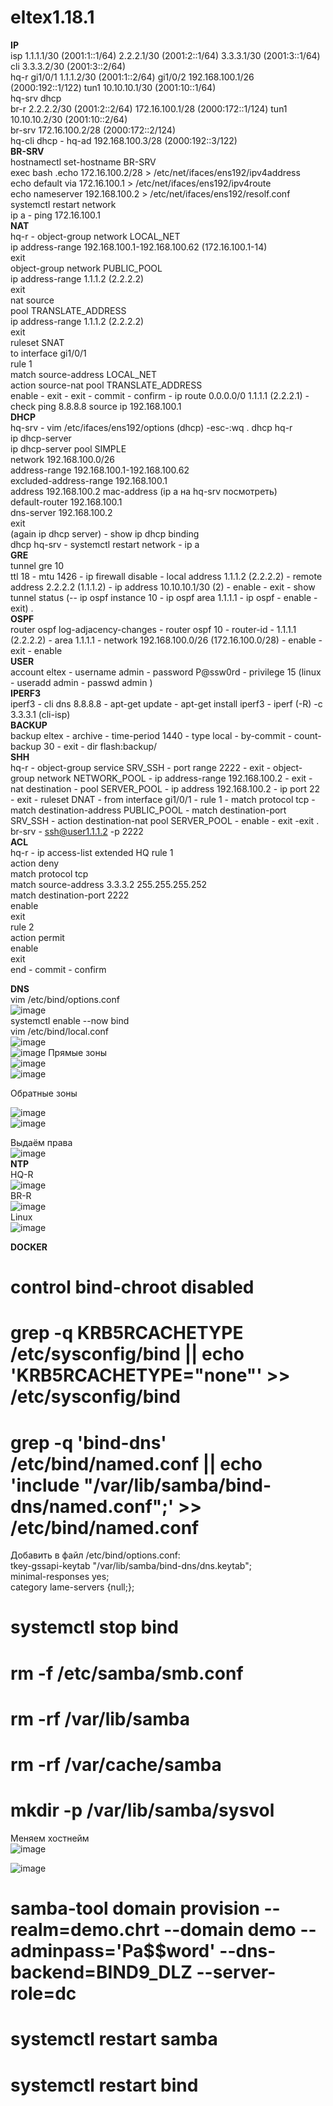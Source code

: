 # eltex1.18.1
**IP**  
isp 1.1.1.1/30 (2001:1::1/64) 2.2.2.1/30 (2001:2::1/64) 3.3.3.1/30 (2001:3::1/64)
cli 3.3.3.2/30 (2001:3::2/64)  
hq-r gi1/0/1 1.1.1.2/30 (2001:1::2/64) gi1/0/2 192.168.100.1/26 (2000:192::1/122) tun1 10.10.10.1/30 (2001:10::1/64)  
hq-srv dhcp  
br-r 2.2.2.2/30 (2001:2::2/64) 172.16.100.1/28 (2000:172::1/124) tun1 10.10.10.2/30 (2001:10::2/64)   
br-srv 172.16.100.2/28 (2000:172::2/124)  
hq-cli dhcp - hq-ad 192.168.100.3/28 (2000:192::3/122)  
**BR-SRV**  
hostnamectl set-hostname BR-SRV  
exec bash .echo 172.16.100.2/28 > /etc/net/ifaces/ens192/ipv4address  
echo default via 172.16.100.1 > /etc/net/ifaces/ens192/ipv4route  
echo nameserver 192.168.100.2 > /etc/net/ifaces/ens192/resolf.conf  
systemctl restart network  
ip a - ping 172.16.100.1   
**NAT**   
hq-r - object-group network LOCAL_NET  
ip address-range 192.168.100.1-192.168.100.62 (172.16.100.1-14)  
exit  
object-group network PUBLIC_POOL  
ip address-range 1.1.1.2 (2.2.2.2)  
exit  
nat source  
pool TRANSLATE_ADDRESS  
ip address-range 1.1.1.2 (2.2.2.2)  
exit  
ruleset SNAT   
to interface gi1/0/1   
rule 1  
match source-address LOCAL_NET  
action source-nat pool TRANSLATE_ADDRESS  
enable - exit - exit - commit - confirm - ip route 0.0.0.0/0 1.1.1.1 (2.2.2.1) - check ping 8.8.8.8 source ip 192.168.100.1  
**DHCP**    
hq-srv - vim /etc/ifaces/ens192/options (dhcp) -esc-:wq .
dhcp hq-r   
ip dhcp-server    
ip dhcp-server pool SIMPLE  
network 192.168.100.0/26   
address-range 192.168.100.1-192.168.100.62  
excluded-address-range 192.168.100.1  
address 192.168.100.2 mac-address (ip a на hq-srv посмотреть)  
default-router 192.168.100.1  
dns-server 192.168.100.2  
exit     
(again ip dhcp server) - show ip dhcp binding  
dhcp hq-srv - systemctl restart network  - ip a  
**GRE**     
tunnel gre 10  
ttl 18 - mtu 1426 - ip firewall disable - local address 1.1.1.2 (2.2.2.2) - remote address 2.2.2.2 (1.1.1.2) - ip address 10.10.10.1/30 (2) - enable - exit - show tunnel status (-- ip ospf instance 10 - ip ospf area 1.1.1.1 - ip ospf - enable - exit) .  
**OSPF**  
router ospf log-adjacency-changes - router ospf 10 - router-id - 1.1.1.1 (2.2.2.2) - area 1.1.1.1 - network 192.168.100.0/26 (172.16.100.0/28) - enable - exit - enable   
**USER**   
account eltex - username admin - password P@ssw0rd - privilege 15 (linux - useradd admin - passwd admin )  
**IPERF3**  
iperf3 - cli dns 8.8.8.8 - apt-get update - apt-get install iperf3 - iperf (-R) -c 3.3.3.1 (cli-isp)  
**BACKUP**   
backup eltex - archive - time-period 1440 - type local - by-commit - count-backup 30 - exit - dir flash:backup/  
**SHH**  
hq-r - object-group service SRV_SSH - port range 2222 - exit - object-group network NETWORK_POOL - ip address-range 192.168.100.2 - exit - nat destination - pool SERVER_POOL - ip address 192.168.100.2 - ip port 22 - exit - ruleset DNAT - from interface gi1/0/1 - rule 1 - match protocol tcp - match destination-address PUBLIC_POOL - match destination-port SRV_SSH - action destination-nat pool SERVER_POOL - enable - exit -exit .
br-srv - ssh@user1.1.1.2 -p 2222   
**ACL**   
hq-r - ip access-list extended HQ
rule 1  
action deny  
match protocol tcp  
match source-address 3.3.3.2 255.255.255.252  
match destination-port 2222  
enable   
exit  
rule 2  
action permit  
enable  
exit  
end - commit - confirm

**DNS**  
vim /etc/bind/options.conf  
![image](https://github.com/karterbratihka/eltexrus/assets/154001162/580ef92b-7673-4ddd-8a9d-ac0c7441ffd6)  
systemctl enable --now bind  
vim /etc/bind/local.conf     
![image](https://github.com/karterbratihka/eltexrus/assets/154001162/3ca151d5-cfda-4af8-b488-818fef4bbc8e)   
![image](https://github.com/karterbratihka/eltexrus/assets/154001162/f3ace640-a198-49ce-9943-abcaaf3e1d71)
Прямые зоны   
 ![image](https://github.com/karterbratihka/eltexrus/assets/154001162/605920ce-9c7b-4f7d-a8e5-1eb515371c47)  
![image](https://github.com/karterbratihka/eltexrus/assets/154001162/ba2e4366-3cfb-4e52-b6f8-7f8f69dc6d31)  

Обратные зоны
 
 ![image](https://github.com/karterbratihka/eltexrus/assets/154001162/7557e1a0-593a-4737-a56c-3778ca54ffdd)  
 ![image](https://github.com/karterbratihka/eltexrus/assets/154001162/48a93c3c-4ca2-4c00-a6bc-3ffc52224ed9)     

Выдаём права  
 ![image](https://github.com/karterbratihka/eltexrus/assets/154001162/49e60767-13eb-42d3-ad7a-63b6d55b9911)   
 **NTP**  
 HQ-R  
 ![image](https://github.com/karterbratihka/eltexrus/assets/154001162/93183d5b-6770-406d-959a-9ce1d526b3f4)   
 BR-R  
 ![image](https://github.com/karterbratihka/eltexrus/assets/154001162/bcfd84bf-0bad-4411-b0aa-948605e4ccd1)   
 Linux   
 ![image](https://github.com/karterbratihka/eltexrus/assets/154001162/60295a6e-6c04-40fa-86f5-78e70eba6d8e)  


**DOCKER**   
# control bind-chroot disabled   
# grep -q KRB5RCACHETYPE /etc/sysconfig/bind || echo 'KRB5RCACHETYPE="none"' >> /etc/sysconfig/bind   
# grep -q 'bind-dns' /etc/bind/named.conf || echo 'include "/var/lib/samba/bind-dns/named.conf";' >> /etc/bind/named.conf   

Добавить в файл  /etc/bind/options.conf:   
tkey-gssapi-keytab "/var/lib/samba/bind-dns/dns.keytab";   
        minimal-responses yes;     
category lame-servers {null;};    
# systemctl stop bind   

# rm -f /etc/samba/smb.conf    
# rm -rf /var/lib/samba    
# rm -rf /var/cache/samba   
# mkdir -p /var/lib/samba/sysvol   
Меняем хостнейм   
![image](https://github.com/karterbratihka/eltex1.18.1/assets/154001162/db02a5d2-1d99-434b-81aa-f26245ce1bfb)   

![image](https://github.com/karterbratihka/eltex1.18.1/assets/154001162/96658d6b-8019-4140-b5f0-cc93dca0431d)   

# samba-tool domain provision --realm=demo.chrt --domain demo --adminpass='Pa$$word' --dns-backend=BIND9_DLZ --server-role=dc   
# systemctl restart samba   
# systemctl restart bind   






 



